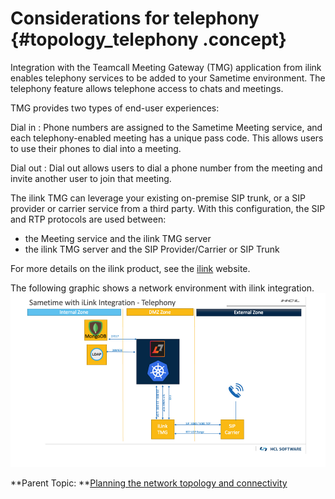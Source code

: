 # Considerations for telephony {#topology_telephony .concept}

Integration with the Teamcall Meeting Gateway \(TMG\) application from ilink enables telephony services to be added to your Sametime environment. The telephony feature allows telephone access to chats and meetings.

TMG provides two types of end-user experiences:

Dial in
:   Phone numbers are assigned to the Sametime Meeting service, and each telephony-enabled meeting has a unique pass code. This allows users to use their phones to dial into a meeting.

Dial out
:   Dial out allows users to dial a phone number from the meeting and invite another user to join that meeting.

The ilink TMG can leverage your existing on-premise SIP trunk, or a SIP provider or carrier service from a third party. With this configuration, the SIP and RTP protocols are used between:

-   the Meeting service and the ilink TMG server
-   the ilink TMG server and the SIP Provider/Carrier or SIP Trunk

For more details on the ilink product, see the [ilink](https://www.ilink.de/en/index.html) website.

The following graphic shows a network environment with ilink integration.![Graphic showing iLink integration](Images/plan_sametime_ilink.png)

**Parent Topic:  **[Planning the network topology and connectivity](topology.md)

